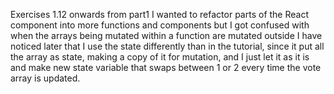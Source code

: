 Exercises 1.12 onwards from part1
I wanted to refactor parts of the React component into more functions and components but I got confused with when the arrays being mutated within a function are mutated outside
I have noticed later that I use the state differently than in the tutorial, since it put all the array as state, making a copy of it for mutation, and I just let it as it is and make new state variable that swaps between 1 or 2 every time the vote array is updated.
